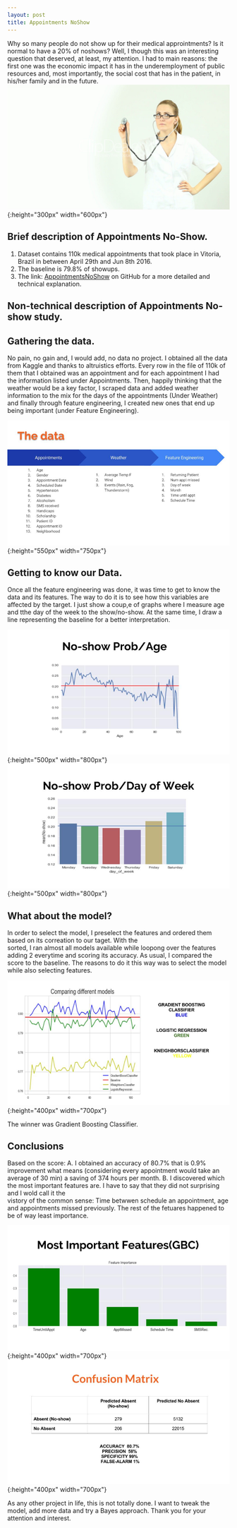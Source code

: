 ```yaml
---
layout: post
title: Appointments NoShow
---
```

Why so many people do not show up for their medical approintments? Is it normal to have a 20% of noshows? Well, I though this 
was an interesting question that deserved, at least, my attention. I had to main reasons: the first one was the economic 
impact it has in the underemployment of public resources and, most importantly, the social cost that has in the patient, in
his/her family and in the future.
![68445279 doctors wallpapers](/images/68445279-doctors-wallpapers.jpg){:height="300px" width="600px"}

## Brief description of Appointments No-Show.
  1. Dataset contains 110k medical appointments that took place in Vitoria, Brazil in between April 29th and Jun 8th 2016.
  2. The baseline is 79.8% of showups.
  3. The link: [AppointmentsNoShow](https://github.com/AlexChicote/AppointmentsNoShow) on GitHub for a more detailed and  
     technical explanation.
  
## Non-technical description of Appointments No-show study.

  ## Gathering the data.
 No pain, no gain and, I would add, no data no project. I obtained all the data from Kaggle and thanks to altruistics
 efforts. Every row in the file of 110k of them that I obtained was an appointment and for each appointment I had the 
 information listed under Appointments. Then, happily thinking that the weather would be a key factor, I scraped data 
 and added weather information to the mix for the days of the appointments (Under Weather) and finally through feature
 engineering, I created new ones that end up being important (under Feature Engineering).


![AlexChicoteCapstone](/images/AlexChicoteCapstone.jpg){:height="550px" width="750px"}


 ## Getting to know our Data.
 Once all the feature engineering was done, it was time to get to know the data and its features. The way to do it is to see 
 how this variables are affected by the target. I just show a coup,e of graphs where I measure age and tthe day of the week to
 the show/no-show. At the same time, I draw a line representing the baseline for a better interpretation. 

![graphCapstoneAge](/images/graphCapstoneAge.jpg){:height="500px" width="800px"}
![graphCapstoneDayOfWeek](/images/graphCapstoneDayOfWeek.jpg){:height="500px" width="800px"}

 ## What about the model?
 In order to select the model, I preselect the features and ordered them based on its correation to our taget. With the       
 sorted, I ran almost all models available while loopong over the features adding 2 everytime and scoring its accuracy.
 As usual, I compared the score to the baseline.
 The reasons to do it this way was to select the model while also selecting features.

![graphCapstoneCaompringModels](/images/graphCapstoneCaompringModels.jpg){:height="400px" width="700px"}


  The winner was Gradient Boosting Classifier.


 ## Conclusions
 
 Based on the score:
 A. I obtained an accuracy of 80.7% that is 0.9% improvement what means (considering every appointment would take an average
 of 30 min) a saving of 374 hours per month.
 B. I discovered which the most important features are. I have to say that they did not surprising and I wold call it the  
 vistory of the common sense: Time betwwen schedule an appointment, age and appointments missed previously. The rest of the 
 fetuares happened to be of way least importance. 


![graphCapstoneFeatureImportance](/images/graphCapstoneFeatureImportance.jpg){:height="400px" width="700px"}
![graphCapstoneConfusionMatrix](/images/graphCapstoneConfusionMatrix.jpg){:height="400px" width="700px"}


  As any other project in life, this is not totally done. I want to tweak the model, add more data and try a Bayes
  approach. Thank you for your attention and interest.
